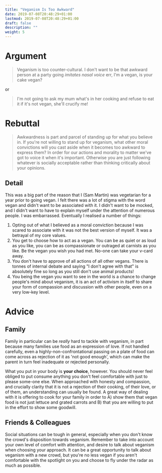 ```yaml
---
title: "Veganism Is Too Awkward"
date: 2019-07-08T20:48:29+01:00
lastmod: 2019-07-08T20:48:29+01:00
draft: false
description: ""
weight: 5
---
```


# Argument

> Veganism is too counter-cultural. I don't want to be that awkward person at a party going *imitates nasal voice* err, I'm a vegan, is your cake vegan? 

or 

> I'm not going to ask my mum what's in her cooking and refuse to eat it if it's not vegan, she'll crucify me!

# Rebuttal  

> Awkwardness is part and parcel of standing up for what you believe in. If you're not willing to stand up for veganism, what other moral convictions will you cast aside when it becomes too awkward to express them? In order for our actions and morality to matter we've got to voice it when it's important. Otherwise you are just following whatever is socially acceptable rather than thinking critically about your opinions.

## Detail

This was a big part of the reason that I (Sam Martin) was vegetarian for a year prior to going vegan. I felt there was a lot of stigma with the word vegan and didn't want to be associated with it. I didn't want to be mocked, and I didn't want to have to explain myself under the attention of numerous people. I was embarrassed. Eventually I realised a number of things:  

1. Opting out of what I believed as a moral conviction because I was scared to associate with it was not the best version of myself. It was a betrayal of my core values.
2. You get to choose how to act as a vegan. You can be as quiet or as loud as you like, you can be as compassionate or outraged at carnists as you like. Be the vegan you wish you had met. No-one can take your v-card away.
3. You don't have to approve of all actions of all other vegans. There is tonnes of internal debate and saying "I don't agree with that" is absolutely fine so long as you still don't use animal products!
4. You being the vegan you want to see in the world is a chance to change people's mind about veganism, it is an act of activism in itself to share your form of compassion and discussion with other people, even on a very low-key level.

# Advice 

## Family
Family in particular can be _really_ hard to tackle with veganism, in part because many families use food as an expression of love. If not handled carefully, even a highly-non-confrontational passing on a plate of food can come across as rejection of it as 'not good enough', which can make the parent in turn feel inadequate or rejected personally.  

What you put in your body is **your choice**, however. You should never feel obliged to put consume anything you don't feel comfortable with just to please some-one else. When approached with honesty and compassion, and crucially clarity that it is not a rejection of their cooking, of their love, or of them, an understanding can usually be found. A great way of dealing with it is offering to cook for your family in order to A) show them that vegan food is not just lettuce and grated carrots and B) that you are willing to put in the effort to show some goodwill.

## Friends & Colleagues
Social situations can be tough in general, especially when you don't know the crowd's disposition towards veganism. Remember to take into account your own level of comfort with attention, and desire to talk about veganism when choosing your approach. It can be a great opportunity to talk about veganism with a new crowd, but you're no less vegan if you aren't comfortable with the spotlight on you and choose to fly under the radar as much as possible.

